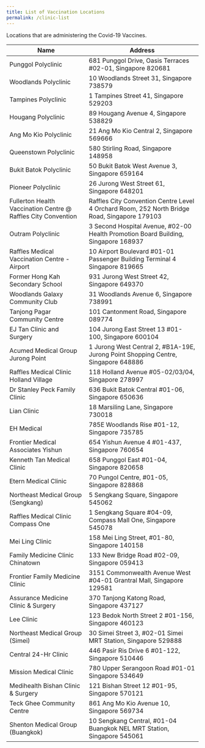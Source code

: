 ```yaml
---
title: List of Vaccination Locations
permalink: /clinic-list
---
```

Locations that are administering the Covid-19 Vaccines.
<table>
  <thead>
    <tr>
      <th>Name</th>
      <th>Address</th>
    </tr>
  </thead>
  <tbody>
    <!--start of row-->
    <tr>
      <td>Punggol Polyclinic</td>
      <td>681 Punggol Drive, Oasis Terraces #02-01, Singapore 820681</td>
    </tr>
    <!--end of row-->
    <!--start of row-->
    <tr>
      <td>Woodlands Polyclinic</td>
      <td>10 Woodlands Street 31, Singapore 738579</td>
    </tr>
    <!--end of row-->
    <!--start of row-->
    <tr>
      <td>Tampines Polyclinic</td>
      <td>1 Tampines Street 41, Singapore 529203</td>
    </tr>
    <!--end of row-->
    <!--start of row-->
    <tr>
      <td>Hougang Polyclinic</td>
      <td>89 Hougang Avenue 4, Singapore 538829</td>
    </tr>
    <!--end of row-->
    <!--start of row-->
    <tr>
      <td>Ang Mo Kio Polyclinic</td>
      <td>21 Ang Mo Kio Central 2, Singapore 569666</td>
    </tr>
    <!--end of row-->
		<!--start of row-->
    <tr>
      <td>Queenstown Polyclinic</td>
      <td>580 Stirling Road, Singapore 148958</td>
    </tr>
		<!--end of row-->
		<!--start of row-->
    <tr>
      <td>Bukit Batok Polyclinic</td>
      <td>50 Bukit Batok West Avenue 3, Singapore 659164</td>
    </tr>
		<!--end of row-->
    <!--start of row-->
    <tr>
      <td>Pioneer Polyclinic</td>
      <td>26 Jurong West Street 61, Singapore 648201</td>
    </tr>
    <!--end of row-->
    <!--start of row-->
    <tr>
      <td>Fullerton Health Vaccination Centre @ Raffles City Convention</td>
      <td>
        Raffles City Convention Centre Level 4 Orchard Room, 252 North Bridge
        Road, Singapore 179103
      </td>
    </tr>
    <!--end of row-->
    <!--start of row-->
    <tr>
      <td>Outram Polyclinic</td>
      <td>
        3 Second Hospital Avenue, #02-00 Health Promotion Board Building,
        Singapore 168937
      </td>
    </tr>
    <!--end of row-->
    <!--start of row-->
    <tr>
      <td>Raffles Medical Vaccination Centre - Airport</td>
      <td>
        10 Airport Boulevard #01-01 Passenger Building Terminal 4 Singapore
        819665
      </td>
    </tr>
    <!--end of row-->
    <!--start of row-->
    <tr>
      <td>Former Hong Kah Secondary School</td>
      <td>931 Jurong West Street 42, Singapore 649370</td>
    </tr>
    <!--end of row-->
    <!--start of row-->
    <tr>
      <td>Woodlands Galaxy Community Club</td>
      <td>31 Woodlands Avenue 6, Singapore 738991</td>
    </tr>
    <!--end of row-->
		<!--start of row-->
    <tr>
      <td>Tanjong Pagar Community Centre</td>
      <td>101 Cantonment Road, Singapore 089774</td>
    </tr>
    <!--end of row-->
		<!--start of row-->
    <tr>
      <td>EJ Tan Clinic and Surgery</td>
      <td>104 Jurong East Street 13 #01-100, Singapore 600104 </td>
    </tr>
    <!--end of row-->
		<!--start of row-->
    <tr>
      <td>Acumed Medical Group Jurong Point</td>
      <td>1 Jurong West Central 2, #B1A-19E, Jurong Point Shopping Centre, Singapore 648886 </td>
    </tr>
    <!--end of row-->
		<!--start of row-->
    <tr>
      <td>Raffles Medical Clinic Holland Village</td>
      <td>118 Holland Avenue #05-02/03/04, Singapore 278997 </td>
    </tr>
    <!--end of row-->
		<!--start of row-->
    <tr>
      <td>Dr Stanley Peck Family Clinic</td>
      <td>636 Bukit Batok Central #01-06, Singapore 650636 </td>
    </tr>
    <!--end of row-->
		<!--start of row-->
    <tr>
      <td>Lian Clinic</td>
      <td>18 Marsiling Lane, Singapore 730018 </td>
    </tr>
    <!--end of row-->
		<!--start of row-->
    <tr>
      <td>EH Medical</td>
      <td>785E Woodlands Rise #01-12, Singapore 735785 </td>
    </tr>
    <!--end of row-->
		<!--start of row-->
    <tr>
      <td>Frontier Medical Associates Yishun</td>
      <td>654 Yishun Avenue 4 #01-437, Singapore 760654</td>
    </tr>
    <!--end of row-->
		<!--start of row-->
    <tr>
      <td>Kenneth Tan Medical Clinic</td>
      <td>658 Punggol East #01-04, Singapore 820658 </td>
    </tr>
    <!--end of row-->
		<!--start of row-->
    <tr>
      <td>Etern Medical Clinic</td>
      <td>70 Pungol Centre, #01-05, Singapore 828868 </td>
    </tr>
    <!--end of row-->
		<!--start of row-->
    <tr>
      <td>Northeast Medical Group (Sengkang)</td>
      <td>5 Sengkang Square, Singapore 545062</td>
    </tr>
    <!--end of row-->
		<!--start of row-->
    <tr>
      <td>Raffles Medical Clinic Compass One</td>
      <td>1 Sengkang Square #04-09, Compass Mall One, Singapore 545078</td>
    </tr>
    <!--end of row-->
		<!--start of row-->
    <tr>
      <td>Mei Ling Clinic</td>
      <td>158 Mei Ling Street, #01-80, Singapore 140158</td>
    </tr>
    <!--end of row-->
		<!--start of row-->
    <tr>
      <td>Family Medicine Clinic Chinatown</td>
      <td>133 New Bridge Road #02-09, Singapore 059413</td>
    </tr>
    <!--end of row-->
		<!--start of row-->
    <tr>
      <td>Frontier Family Medicine Clinic</td>
      <td>3151 Commonwealth Avenue West #04-01 Grantral Mall, Singapore 129581</td>
    </tr>
    <!--end of row-->
		<!--start of row-->
    <tr>
      <td>Assurance Medicine Clinic & Surgery</td>
      <td>370 Tanjong Katong Road, Singapore 437127</td>
    </tr>
    <!--end of row-->
		<!--start of row-->
    <tr>
      <td>Lee Clinic</td>
      <td>123 Bedok North Street 2 #01-156, Singapore 460123</td>
    </tr>
    <!--end of row-->
		<!--start of row-->
    <tr>
      <td>Northeast Medical Group (Simei)</td>
      <td>30 Simei Street 3, #02-01 Simei MRT Station, Singapore 529888 </td>
    </tr>
    <!--end of row-->
			<!--start of row-->
    <tr>
      <td>Central 24-Hr Clinic</td>
      <td>446 Pasir Ris Drive 6 #01-122, Singapore 510446 </td>
    </tr>
    <!--end of row-->
		<!--start of row-->
    <tr>
      <td>Mission Medical Clinic</td>
      <td>780 Upper Serangoon Road #01-01 Singapore 534649 </td>
    </tr>
    <!--end of row-->
				<!--start of row-->
    <tr>
      <td>Medihealth Bishan Clinic & Surgery</td>
      <td>121 Bishan Street 12 #01-95, Singapore 570121 </td>
    </tr>
    <!--end of row--><!--start of row-->
    <tr>
      <td>Teck Ghee Community Centre</td>
      <td>861 Ang Mo Kio Avenue 10, Singapore 569734 </td>
    </tr>
    <!--end of row--><!--end of row--><!--start of row-->
    <tr>
      <td>Shenton Medical Group (Buangkok)</td>
      <td>10 Sengkang Central, #01-04 Buangkok NEL MRT Station, Singapore 545061</td>
    </tr>
    <!--end of row-->
  </tbody>
</table>